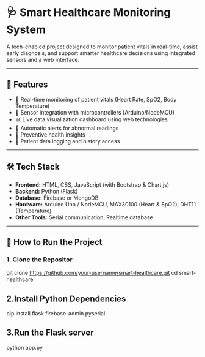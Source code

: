 # 🩺 Smart Healthcare Monitoring System

A tech-enabled project designed to monitor patient vitals in real-time, assist early diagnosis, and support smarter healthcare decisions using integrated sensors and a web interface.

---

## 📌 Features

- 🔴 Real-time monitoring of patient vitals (Heart Rate, SpO2, Body Temperature)
- 📡 Sensor integration with microcontrollers (Arduino/NodeMCU)
- 📊 Live data visualization dashboard using web technologies
- 🚨 Automatic alerts for abnormal readings
- 🧠 Preventive health insights
- 📁 Patient data logging and history access

---

## 🛠️ Tech Stack

- **Frontend:** HTML, CSS, JavaScript (with Bootstrap & Chart.js)
- **Backend:** Python (Flask)
- **Database:** Firebase or MongoDB
- **Hardware:** Arduino Uno / NodeMCU, MAX30100 (Heart & SpO2), DHT11 (Temperature)
- **Other Tools:** Serial communication, Realtime database

---

## 🚀 How to Run the Project

### 1. Clone the Repositor
git clone https://github.com/your-username/smart-healthcare.git
cd smart-healthcare

## 2.Install Python Dependencies
pip install flask firebase-admin pyserial

## 3.Run the Flask server
python app.py






